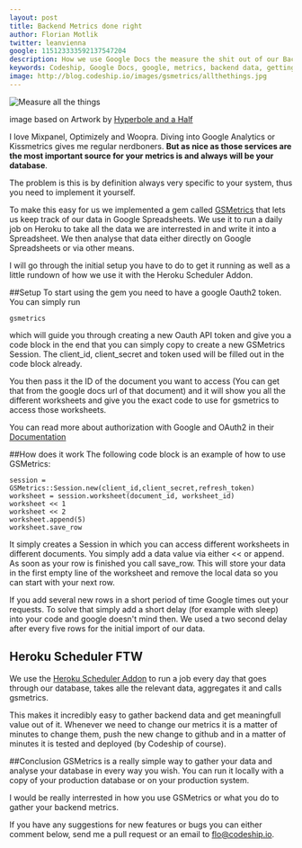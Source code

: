 ```yaml
---
layout: post
title: Backend Metrics done right
author: Florian Motlik
twitter: leanvienna
google: 115123333592137547204
description: How we use Google Docs the measure the shit out of our Backend Data!
keywords: Codeship, Google Docs, google, metrics, backend data, getting data into google docs, google spreadsheets
image: http://blog.codeship.io/images/gsmetrics/allthethings.jpg
---
```

![Measure all the things](http://blog.codeship.io/images/gsmetrics/allthethings.jpg)

image based on Artwork by [Hyperbole and a
Half](http://hyperboleandahalf.blogspot.co.uk/)

I love Mixpanel, Optimizely and Woopra. Diving into Google Analytics or Kissmetrics gives me regular nerdboners. **But as nice as those services are the most important source for your metrics is and always will be your database**.

The problem is this is by definition always very specific to your system, thus you need to implement it yourself.

To make this easy for us we implemented a gem called [GSMetrics](https://github.com/codeship/gsmetrics) that lets us keep track of our data in Google Spreadsheets. We use it to run a daily job on Heroku to take all the data we are interrested in and write it into a Spreadsheet. We then analyse that data either directly on Google Spreadsheets or via other means.

I will go through the initial setup you have to do to get it running as well as a little rundown of how we use it with the Heroku Scheduler Addon.


##Setup
To start using the gem you need to have a google Oauth2 token. You can simply run

    gsmetrics

which will guide you through creating a new Oauth API token and give you a code block in the end that you can simply copy to create a new GSMetrics Session. The client_id, client_secret and token used will be filled out in the code block already.

You then pass it the ID of the document you want to access (You can get that from the google docs url of that document) and it will show you all the different worksheets and give you the exact code to use for gsmetrics to access those worksheets.

You can read more about authorization with Google and OAuth2 in their [Documentation](http://code.google.com/apis/accounts/docs/OAuth2.html)

##How does it work
The following code block is an example of how to use GSMetrics:

    session = GSMetrics::Session.new(client_id,client_secret,refresh_token)
    worksheet = session.worksheet(document_id, worksheet_id)
    worksheet << 1
    worksheet << 2
    worksheet.append(5)
    worksheet.save_row

It simply creates a Session in which you can access different worksheets in different documents. You simply add a data value via either << or append. As soon as your row is finished you call save_row. This will store your data in the first empty line of the worksheet and remove the local data so you can start with your next row.

If you add several new rows in a short period of time Google times out your requests. To solve that simply add a short delay (for example with sleep) into your code and google doesn't mind then. We used a two second delay after every five rows for the initial import of our data.

## Heroku Scheduler FTW
We use the [Heroku Scheduler Addon](http://devcenter.heroku.com/articles/scheduler) to run a job every day that goes through our database, takes alle the relevant data, aggregates it and calls gsmetrics.

This makes it incredibly easy to gather backend data and get meaningfull value out of it. Whenever we need to change our metrics it is a matter of minutes to change them, push the new change to github and in a matter of minutes it is tested and deployed (by Codeship of course).

##Conclusion
GSMetrics is a really simple way to gather your data and analyse your database in every way you wish. You can run it locally with a copy of your production database or on your production system.

I would be really interrested in how you use GSMetrics or what you do to gather your backend metrics.

If you have any suggestions for new features or bugs you can either comment below, send me a pull request or an email to flo@codeship.io.
